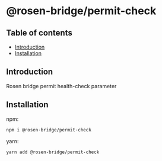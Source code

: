 # @rosen-bridge/permit-check

## Table of contents

- [Introduction](#introduction)
- [Installation](#installation)

## Introduction

Rosen bridge permit health-check parameter

## Installation

npm:

```sh
npm i @rosen-bridge/permit-check
```

yarn:

```sh
yarn add @rosen-bridge/permit-check
```
